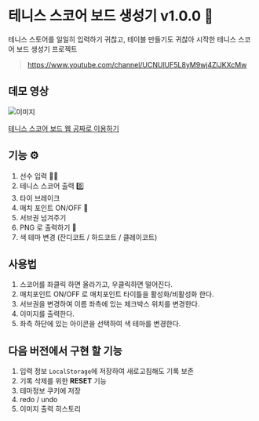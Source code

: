 # 테니스 스코어 보드 생성기 v1.0.0 🥎

테니스 스토어를 일일히 입력하기 귀찮고, 테이블 만들기도 귀찮아 시작한 테니스 스코어 보드 생성기 프로젝트

> https://www.youtube.com/channel/UCNUlUF5L8yM9wj4ZlJKXcMw

## 데모 영상

![이미지](/public/tns-scoreboard.gif)

[테니스 스코어 보드 웹 공짜로 이용하기](https://parkoon.github.io/tns-scoreboard/#/)

## 기능 ⚙️

1. 선수 입력 🧘‍♂️
2. 테니스 스코어 출력 0️⃣
3. 타이 브레이크
4. 매치 포인트 ON/OFF 🚥
5. 서브권 넘겨주기
6. PNG 로 출력하기 🌄
7. 색 테마 변경 (잔디코트 / 하드코트 / 클레이코트)

## 사용법

1. 스코어를 좌클릭 하면 올라가고, 우클릭하면 떨어진다.
2. 매치포인트 ON/OFF 로 매치포인트 타이틀을 활성화/비활성화 한다.
3. 서브권을 변경하여 이름 좌측에 있는 체크박스 위치를 변경한다.
4. 이미지를 출력한다.
5. 좌측 하단에 있는 아이콘을 선택하여 색 테마를 변경한다.

## 다음 버전에서 구현 할 기능

1. 입력 정보 `LocalStorage`에 저장하여 새로고침해도 기록 보존
2. 기록 삭제를 위한 **RESET** 기능
3. 테마정보 쿠키에 저장
4. redo / undo
5. 이미지 출력 히스토리

